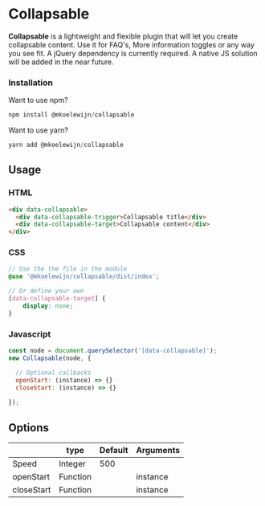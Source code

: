# Collapsable

**Collapsable** is a lightweight and flexible plugin that will let you create collapsable content.
Use it for FAQ's, More information toggles or any way you see fit.
A jQuery dependency is currently required. A native JS solution will be added in the near future.

### Installation
Want to use npm?
```javascript
npm install @mkoelewijn/collapsable
```

Want to use yarn?
```javascript
yarn add @mkoelewijn/collapsable
```

## Usage

### HTML
```html
<div data-collapsable>
  <div data-collapsable-trigger>Collapsable title</div>
  <div data-collapsable-target>Collapsable content</div>
</div>
```

### CSS
```scss
// Use the the file in the module
@use '@mkoelewijn/collapsable/dist/index';

// Or define your own
[data-collapsable-target] {
    display: none;
}
```

### Javascript
```javascript
const node = document.querySelector('[data-collapsable]');
new Collapsable(node, {

  // Optional callbacks
  openStart: (instance) => {}
  closeStart: (instance) => {}
  
});
```
###

## Options

|               | type              | Default   | Arguments   |
|---            |---                |---        |---|
| Speed         | Integer           |   500     |   |
| openStart     | Function          |           | instance  |
| closeStart    | Function          |           | instance  |